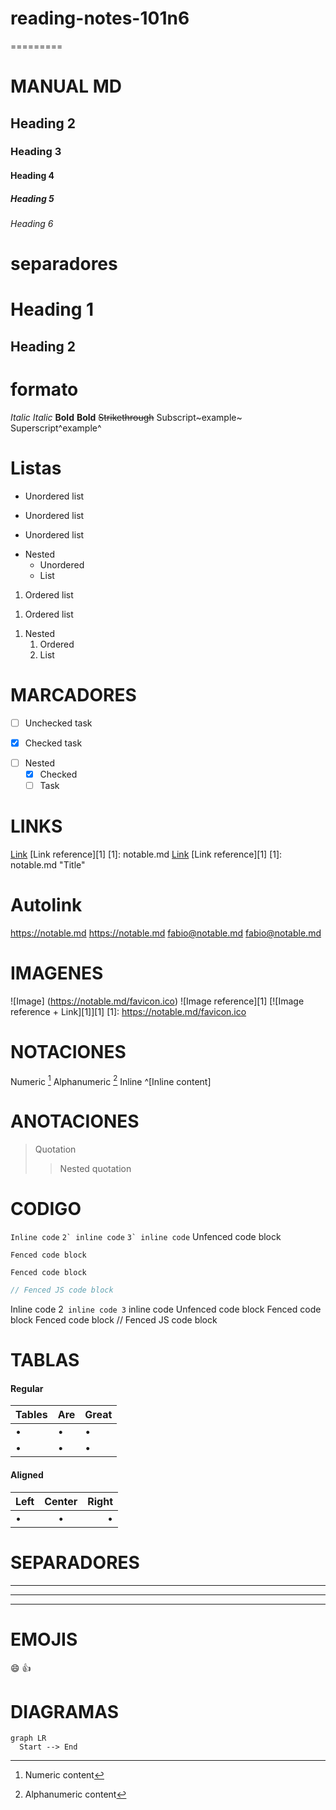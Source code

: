 # reading-notes-101n6
=========
# MANUAL MD
## Heading 2
### Heading 3
#### Heading 4
##### Heading 5
###### Heading 6

# separadores
Heading 1
=========
Heading 2
---------

# formato
_Italic_
*Italic*
__Bold__
**Bold**
~~Strikethrough~~
Subscript~example~
Superscript^example^

# Listas
- Unordered list
+ Unordered list
* Unordered list
- Nested
  - Unordered
  - List
1. Ordered list
1) Ordered list
1. Nested
   1. Ordered
   2. List
# MARCADORES
+ [ ] Unchecked task
* [x] Checked task
- [ ] Nested
  - [x] Checked
  - [ ] Task
# LINKS
[Link](notable.md)
[Link reference][1]
[1]: notable.md
[Link](notable.md "Title")
[Link reference][1]
[1]: notable.md "Title"

# Autolink
https://notable.md
<https://notable.md>
fabio@notable.md
<fabio@notable.md>
# IMAGENES
![Image]
(https://notable.md/favicon.ico)
![Image reference][1]
[![Image reference + Link][1]][1]
[1]: https://notable.md/favicon.ico

# NOTACIONES
Numeric [^1]
Alphanumeric [^fn]
Inline ^[Inline content]
[^1]: Numeric content
[^fn]: Alphanumeric content
# ANOTACIONES
> Quotation
> > Nested quotation
# CODIGO
`Inline code`
``2` inline code``
```3` inline code```
    Unfenced code block
```
Fenced code block
```
~~~
Fenced code block
~~~
```js
// Fenced JS code block
```

Inline code
2` inline code
3` inline code
Unfenced code block
Fenced code block
Fenced code block
// Fenced JS code block
# TABLAS
#### Regular
| Tables | Are | Great |
| ------ | --- | ----- |
| •      | •   | •     |
| •      | •   | •     |
#### Aligned
| Left | Center | Right |
| :--- | :----: | ----: |
| •    | •      | •     |

# SEPARADORES

---
***
___

# EMOJIS
:smile: :+1:
# DIAGRAMAS
```mermaid
graph LR
  Start --> End
```

